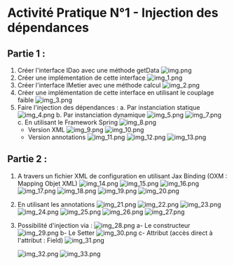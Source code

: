 # **Activité Pratique N°1 - Injection des dépendances**

## **Partie 1 :**

1. Créer l'interface IDao avec une méthode getData
![img.png](img.png)
2. Créer une implémentation de cette interface
![img_1.png](img_1.png)
3. Créer l'interface IMetier avec une méthode calcul
![img_2.png](img_2.png)
4. Créer une implémentation de cette interface en utilisant le couplage faible
![img_3.png](img_3.png)
5. Faire l'injection des dépendances :
   a. Par instanciation statique
   ![img_4.png](img_4.png)
   b. Par instanciation dynamique
   ![img_5.png](img_5.png)
   ![img_7.png](img_7.png)
   c. En utilisant le Framework Spring
   ![img_8.png](img_8.png)
   - Version XML
   ![img_9.png](img_9.png)
   ![img_10.png](img_10.png)
   - Version annotations
   ![img_11.png](img_11.png)
   ![img_12.png](img_12.png)
   ![img_13.png](img_13.png)

## **Partie 2 :**

1. A travers un fichier XML de configuration en utilisant Jax Binding (OXM : Mapping Objet XML)
![img_14.png](img_14.png)
![img_15.png](img_15.png)
![img_16.png](img_16.png)
![img_17.png](img_17.png)
![img_18.png](img_18.png)
![img_19.png](img_19.png)
![img_20.png](img_20.png)
2. En utilisant les annotations
![img_21.png](img_21.png)
![img_22.png](img_22.png)
![img_23.png](img_23.png)
![img_24.png](img_24.png)
![img_25.png](img_25.png)
![img_26.png](img_26.png)
![img_27.png](img_27.png)
3. Possibilité d'injection via :
   ![img_28.png](img_28.png)
   a- Le constructeur
   ![img_29.png](img_29.png)
   b- Le Setter
   ![img_30.png](img_30.png)
   c- Attribut (accès direct à l'attribut : Field)
   ![img_31.png](img_31.png)
   
   ![img_32.png](img_32.png)
   ![img_33.png](img_33.png)
   
   